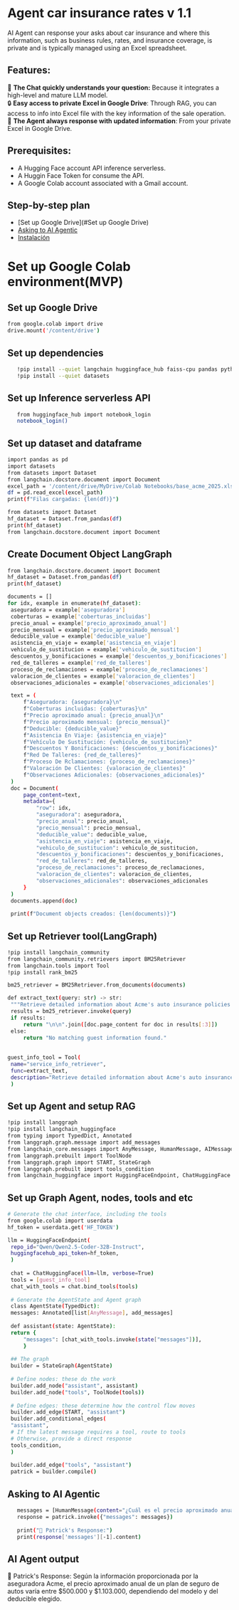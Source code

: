 # Agent car insurance rates v 1.1
AI Agent can response your asks about car insurance and where this information, such as business rules, rates, and insurance coverage, is private and is typically managed using an Excel spreadsheet.

## Features:
🧠 **The Chat quickly understands your question:** Because it integrates a high-level and mature LLM model.  
🔒 **Easy access to private Excel in Google Drive**: Through RAG, you can access to info into Excel file with the key information of the sale operation.  
🔄 **The Agent always response with updated information**: From your private Excel in Google Drive.

## Prerequisites:
- A Hugging Face account API inference serverless.
- A Huggin Face Token for consume the API.
- A Google Colab account associated with a Gmail account.


## Step-by-step plan

- [Set up Google Drive](#Set up Google Drive) 
- [Asking to AI Agentic](#asking-to-ai-agentic)
- [Instalación](#instalación)



# Set up Google Colab environment(MVP)

## Set up Google Drive
```bash
from google.colab import drive
drive.mount('/content/drive')
```

## Set up dependencies
```bash
   !pip install --quiet langchain huggingface_hub faiss-cpu pandas python-dotenv
   !pip install --quiet datasets
```

## Set up Inference serverless API
```bash
   from huggingface_hub import notebook_login
   notebook_login()
```

## Set up dataset and dataframe
   ```bash
   import pandas as pd
   import datasets
   from datasets import Dataset
   from langchain.docstore.document import Document
   excel_path = '/content/drive/MyDrive/Colab Notebooks/base_acme_2025.xlsx'
   df = pd.read_excel(excel_path)
   print(f"Filas cargadas: {len(df)}")
   
   from datasets import Dataset
   hf_dataset = Dataset.from_pandas(df)
   print(hf_dataset)
   from langchain.docstore.document import Document
```

## Create Document Object LangGraph
   ```bash
   from langchain.docstore.document import Document
   hf_dataset = Dataset.from_pandas(df)
   print(hf_dataset)
   
   documents = []
   for idx, example in enumerate(hf_dataset):
    aseguradora = example['aseguradora']
    coberturas = example['coberturas_incluidas']
    precio_anual = example['precio_aproximado_anual']
    precio_mensual = example['precio_aproximado_mensual']
    deducible_value = example['deducible_value']
    asistencia_en_viaje = example['asistencia_en_viaje']
    vehiculo_de_sustitucion = example['vehiculo_de_sustitucion']
    descuentos_y_bonificaciones = example['descuentos_y_bonificaciones']
    red_de_talleres = example['red_de_talleres']
    proceso_de_reclamaciones = example['proceso_de_reclamaciones']
    valoracion_de_clientes = example['valoracion_de_clientes']
    observaciones_adicionales = example['observaciones_adicionales']

    text = (
        f"Aseguradora: {aseguradora}\n"
        f"Coberturas incluidas: {coberturas}\n"
        f"Precio aproximado anual: {precio_anual}\n"
        f"Precio aproximado mensual: {precio_mensual}"
        f"Deducible: {deducible_value}"
        f"Asistencia En Viaje: {asistencia_en_viaje}"
        f"Vehículo De Sustitución: {vehiculo_de_sustitucion}"
        f"Descuentos Y Bonificaciones: {descuentos_y_bonificaciones}"
        f"Red De Talleres: {red_de_talleres}"
        f"Proceso De Rclamaciones: {proceso_de_reclamaciones}"
        f"Valoración De Clientes: {valoracion_de_clientes}"
        f"Observaciones Adicionales: {observaciones_adicionales}"
    )
    doc = Document(
        page_content=text,
        metadata={
            "row": idx,
            "aseguradora": aseguradora,
            "precio_anual": precio_anual,
            "precio_mensual": precio_mensual,
            "deducible_value": deducible_value,
            "asistencia_en_viaje": asistencia_en_viaje,
            "vehiculo_de_sustitucion": vehiculo_de_sustitucion,
            "descuentos_y_bonificaciones": descuentos_y_bonificaciones,
            "red_de_talleres": red_de_talleres,
            "proceso_de_reclamaciones": proceso_de_reclamaciones,
            "valoracion_de_clientes": valoracion_de_clientes,
            "observaciones_adicionales": observaciones_adicionales
        }
    )
    documents.append(doc)
    
    print(f"Document objects creados: {len(documents)}")
```

## Set up Retriever tool(LangGraph)
   ```bash
   !pip install langchain_community
   from langchain_community.retrievers import BM25Retriever
   from langchain.tools import Tool
   !pip install rank_bm25
   
   bm25_retriever = BM25Retriever.from_documents(documents)
   
   def extract_text(query: str) -> str:
    """Retrieve detailed information about Acme's auto insurance policies."""
    results = bm25_retriever.invoke(query)
    if results:
        return "\n\n".join([doc.page_content for doc in results[:3]])
    else:
        return "No matching guest information found."
        
        
   guest_info_tool = Tool(
    name="service_info_retriever",
    func=extract_text,
    description="Retrieve detailed information about Acme's auto insurance policies."
    )
```

## Set up Agent and setup RAG
   ```bash
   !pip install langgraph
   !pip install langchain_huggingface
   from typing import TypedDict, Annotated
   from langgraph.graph.message import add_messages
   from langchain_core.messages import AnyMessage, HumanMessage, AIMessage
   from langgraph.prebuilt import ToolNode
   from langgraph.graph import START, StateGraph
   from langgraph.prebuilt import tools_condition
   from langchain_huggingface import HuggingFaceEndpoint, ChatHuggingFace
```

## Set up Graph Agent, nodes, tools and etc
   ```bash
   # Generate the chat interface, including the tools
   from google.colab import userdata
   hf_token = userdata.get('HF_TOKEN')
   
   llm = HuggingFaceEndpoint(
    repo_id="Qwen/Qwen2.5-Coder-32B-Instruct",
    huggingfacehub_api_token=hf_token,
    )
    
    chat = ChatHuggingFace(llm=llm, verbose=True)
    tools = [guest_info_tool]
    chat_with_tools = chat.bind_tools(tools)
    
    # Generate the AgentState and Agent graph
    class AgentState(TypedDict):
    messages: Annotated[list[AnyMessage], add_messages]
    
    def assistant(state: AgentState):
    return {
        "messages": [chat_with_tools.invoke(state["messages"])],
        }
    
    ## The graph
    builder = StateGraph(AgentState)
    
    # Define nodes: these do the work
    builder.add_node("assistant", assistant)
    builder.add_node("tools", ToolNode(tools))
    
    # Define edges: these determine how the control flow moves
    builder.add_edge(START, "assistant")
    builder.add_conditional_edges(
    "assistant",
    # If the latest message requires a tool, route to tools
    # Otherwise, provide a direct response
    tools_condition,
    )
    
    builder.add_edge("tools", "assistant")
    patrick = builder.compile()
```


## Asking to AI Agentic
```bash
   messages = [HumanMessage(content="¿Cuál es el precio aproximado anual de un plan?")]
   response = patrick.invoke({"messages": messages})
   
   print("🎩 Patrick's Response:")
   print(response['messages'][-1].content)
```


## AI Agent output

🎩 Patrick's Response:
Según la información proporcionada por la aseguradora Acme, el precio aproximado anual de un plan de seguro de autos varía entre $500.000 y $1.103.000, dependiendo del modelo y del deducible elegido.

